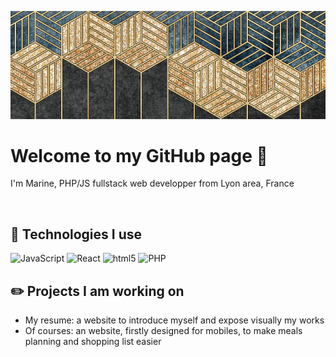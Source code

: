 ![Cover](fond-banner-small.png)

<h1>Welcome to my GitHub page 👋</h1> 
<p>I'm Marine, PHP/JS fullstack web developper from Lyon area, France</p>
<br>

<h2>📎 Technologies I use</h2>
<p>
  <img alt="JavaScript" src="https://img.shields.io/badge/JavaScript-323330?style=for-the-badge&logo=javascript&logoColor=F7DF1E" />
  <img alt="React" src="https://img.shields.io/badge/-React-45b8d8?style=for-the-badge&logo=react&logoColor=white" />
  <img alt="html5" src="https://img.shields.io/badge/-HTML5-E34F26?style=for-the-badge&logo=html5&logoColor=white" />
  <img alt="PHP" src="https://img.shields.io/badge/PHP-777BB4?style=for-the-badge&logo=php&logoColor=white" />
</p>


<h2>✏️ Projects I am working on</h2>
<ul>
  <li>My resume: a website to introduce myself and expose visually my works</li>
  <li>Of courses: an website, firstly designed for mobiles, to make meals planning and shopping list easier</li>
</ul>
